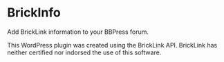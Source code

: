 # BrickInfo #
Add BrickLink information to your BBPress forum.

This WordPress plugin was created using the BrickLink API. BrickLink has neither certified nor indorsed the use of this software.
